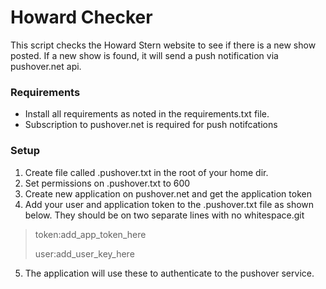 # Howard Checker
This script checks the Howard Stern website to see if there is a new show posted. If a new show is found, it will send a push notification via pushover.net api.


### Requirements
- Install all requirements as noted in the requirements.txt file.
- Subscription to pushover.net is required for push notifcations

### Setup 
1. Create file called .pushover.txt in the root of your home dir. 
2. Set permissions on .pushover.txt to 600
3. Create new application on pushover.net and get the application token
4. Add your user and application token to the .pushover.txt file as shown below. They should be on two separate lines with no whitespace.git 

> token:add_app_token_here
>
> user:add_user_key_here

5. The application will use these to authenticate to the pushover service.

